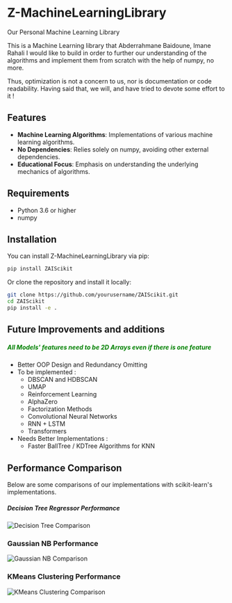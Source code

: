# Z-MachineLearningLibrary
Our Personal Machine Learning Library

This is a Machine Learning library that Abderrahmane Baidoune, Imane Rahali I would like to build in order to further our understanding of the algorithms and implement them from scratch with the help of numpy, no more.

Thus, optimization is not a concern to us, nor is documentation or code readability. Having said that, we will, and have tried to devote some effort to it !


## Features

- **Machine Learning Algorithms**: Implementations of various machine learning algorithms.
- **No Dependencies**: Relies solely on numpy, avoiding other external dependencies.
- **Educational Focus**: Emphasis on understanding the underlying mechanics of algorithms.

## Requirements

- Python 3.6 or higher
- numpy

## Installation

You can install Z-MachineLearningLibrary via pip:

```bash
pip install ZAIScikit
```

Or clone the repository and install it locally:

```bash
git clone https://github.com/yourusername/ZAIScikit.git
cd ZAIScikit
pip install -e .
```

## Future Improvements and additions

<h5 style="color:green"> All Models' features need to be 2D Arrays even if there is one feature </h3>
<ul>
<li> Better OOP Design and Redundancy Omitting
<li> To be implemented :
    <ul>
        <li> DBSCAN and HDBSCAN
        <li> UMAP
        <li> Reinforcement Learning
        <li> AlphaZero
        <li> Factorization Methods
        <li> Convolutional Neural Networks
        <li> RNN + LSTM
        <li> Transformers
    </ul>
<li> Needs Better Implementations :
    <ul>
        <li> Faster BallTree / KDTree Algorithms for KNN
    </ul>
</ul>


## Performance Comparison
Below are some comparisons of our implementations with scikit-learn's implementations.

##### Decision Tree Regressor Performance

![Decision Tree Comparison](decisiontreeperf.png)

### Gaussian NB Performance

![Gaussian NB Comparison](gaussiannbperf.png)

### KMeans Clustering Performance

![KMeans Clustering Comparison](kmeansperf.png)